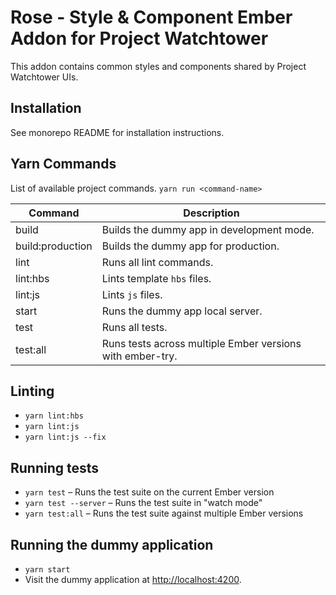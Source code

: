 # Rose - Style & Component Ember Addon for Project Watchtower

This addon contains common styles and components shared by
Project Watchtower UIs.

## Installation

See monorepo README for installation instructions.

## Yarn Commands

List of available project commands.  `yarn run <command-name>`

| Command | Description |
| ------- | ----------- |
| build | Builds the dummy app in development mode. |
| build:production | Builds the dummy app for production. |
| lint | Runs all lint commands. |
| lint:hbs | Lints template `hbs` files. |
| lint:js | Lints `js` files. |
| start | Runs the dummy app local server. |
| test | Runs all tests. |
| test:all | Runs tests across multiple Ember versions with ember-try. |

## Linting

* `yarn lint:hbs`
* `yarn lint:js`
* `yarn lint:js --fix`

## Running tests

* `yarn test` – Runs the test suite on the current Ember version
* `yarn test --server` – Runs the test suite in "watch mode"
* `yarn test:all` – Runs the test suite against multiple Ember versions

## Running the dummy application

* `yarn start`
* Visit the dummy application at [http://localhost:4200](http://localhost:4200).
